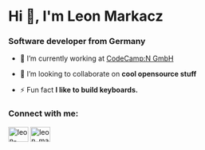 <h1>Hi 👋, I'm Leon Markacz</h1>
<h3>Software developer from Germany</h3>

- 🔭 I’m currently working at [CodeCamp:N GmbH](https://codecamp-n.com/)

- 👯 I’m looking to collaborate on **cool opensource stuff**

- ⚡ Fun fact **I like to build keyboards.**

<h3>Connect with me:</h3>
<p>
<a href="https://linkedin.com/in/leon-markacz" target="blank"><img align="center" src="https://cdn.jsdelivr.net/npm/simple-icons@3.0.1/icons/linkedin.svg" alt="leon-markacz" height="30" width="40" /></a>
<a href="https://instagram.com/leon_markacz" target="blank"><img align="center" src="https://cdn.jsdelivr.net/npm/simple-icons@3.0.1/icons/instagram.svg" alt="leon_markacz" height="30" width="40" /></a>
</p>
